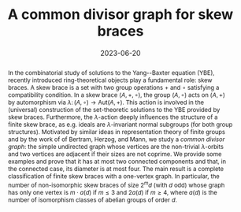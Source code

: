 ---
title: A common divisor graph for skew braces

event: Young Researchers Algebra Conference 2023
event_url: https://www.advgrouptheory.com/yrac2023/program.html

location: L'Aquila, Italy
#address:
#  street: 450 Serra Mall
#  city: Stanford
#  region: CA
#  postcode: '94305'
#  country: United States

summary: YRAQ203

abstract: 'In the combinatorial study of solutions to the Yang--Baxter equation (YBE),
recently introduced ring-theoretical objects play a fundamental role: skew braces.
A skew brace is a set with two group operations $+$ and $\circ$ 
satisfying a compatibility condition. 
In a skew brace $(A,+,\circ)$, the group $(A,\circ)$ acts on $(A,+)$
by automorphism via
$\lambda \colon (A,\circ)\to \textrm{Aut}(A,+)$. 
This action is involved in the (universal) 
construction of the set-theoretic solutions to the YBE provided by skew braces.
Furthermore, the $\lambda$-action deeply influences the structure of a finite skew brace,
as e.g. ideals are $\lambda$-invariant normal subgroups (for both group structures).
Motivated by similar ideas in representation theory of finite groups
and by the work of of Bertram, Herzog, and Mann,
we study a *common divisor graph*: 
the simple undirected graph whose vertices are
the non-trivial $\lambda$-orbits and
two vertices are adjacent if their sizes are not coprime.
We provide some examples 
and prove that it has at most two connected components and that, 
in the connected case, its diameter is at most four. 
The main result is a complete classification of finite skew braces 
with a one-vertex graph. 
In particular, the number of non-isomorphic skew braces of size $2^md$ 
(with $d$ odd) whose graph has only one vertex is 
$m\cdot a(d)$ if $m\leq3$ and $2a(d)$ if $m\geq4$, 
where $a(d)$ is the number of isomorphism classes of abelian groups of order $d$.'

# Talk start and end times.
#   End time can optionally be hidden by prefixing the line with `#`.
date: '2023-06-20'
#date_end: '2023-07-26'
all_day: true

# Schedule page publish date (NOT talk date).
#publishDate: '2017-01-01T00:00:00Z'

authors:
  - admin

tags: []

# Is this a featured talk? (true/false)
featured: false

image:
  caption: ''
  focal_point: Right

#links:
#  - icon: twitter
#    icon_pack: fab
#    name: Follow
#    url: https://twitter.com/georgecushen
url_event: 'https://www.advgrouptheory.com/yrac2023/index.html'
url_poster: 'YRAQ23_poster.pdf'
#url_slides: 'SlidesBlankenberghe.pdf'
#url_video: 'https://youtube.com'

# Markdown Slides (optional).
#   Associate this talk with Markdown slides.
#   Simply enter your slide deck's filename without extension.
#   E.g. `slides = "example-slides"` references `content/slides/example-slides.md`.
#   Otherwise, set `slides = ""`.
slides: ""

# Projects (optional).
#   Associate this post with one or more of your projects.
#   Simply enter your project's folder or file name without extension.
#   E.g. `projects = ["internal-project"]` references `content/project/deep-learning/index.md`.
#   Otherwise, set `projects = []`.
#projects:
#  - example
---
